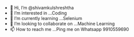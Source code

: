 - 👋 Hi, I’m @shivamkulshreshtha
- 👀 I’m interested in ...Coding
- 🌱 I’m currently learning ...Selenium
- 💞️ I’m looking to collaborate on ...Machine Learning
- 📫 How to reach me ...Ping me on Whatsapp 9910559690

<!---
shivamkulshreshtha/shivamkulshreshtha is a ✨ special ✨ repository because its `README.md` (this file) appears on your GitHub profile.
You can click the Preview link to take a look at your changes.
--->
